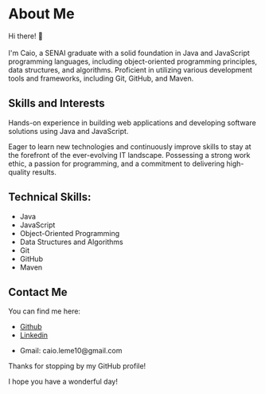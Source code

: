 # About Me

Hi there! 👋 <br><br>
I'm Caio, a SENAI graduate with a solid foundation in Java and JavaScript programming languages, including object-oriented programming principles, data structures, and algorithms. Proficient in utilizing various development tools and frameworks, including Git, GitHub, and Maven.
## Skills and Interests

Hands-on experience in building web applications and developing software solutions using Java and JavaScript. 

Eager to learn new technologies and continuously improve skills to stay at the forefront of the ever-evolving IT landscape. Possessing a strong work ethic, a passion for programming, and a commitment to delivering high-quality results.

## Technical Skills:

<ul>
<li>Java</li>
<li>JavaScript</li>
<li>Object-Oriented Programming</li>
<li>Data Structures and Algorithms</li>
<li>Git</li>
<li>GitHub</li>
<li>Maven</li>
</ul>

## Contact Me

You can find me here:
<ul>
 <li><a href = "https://github.com/caio-santos019"> Github </a></li>
 <li><a href = "https://www.linkedin.com/in/caio-santos02/"> Linkedin </a></li>
 <li><p>Gmail: caio.leme10@gmail.com</p> </li>
</ul>

Thanks for stopping by my GitHub profile!

I hope you have a wonderful day!

